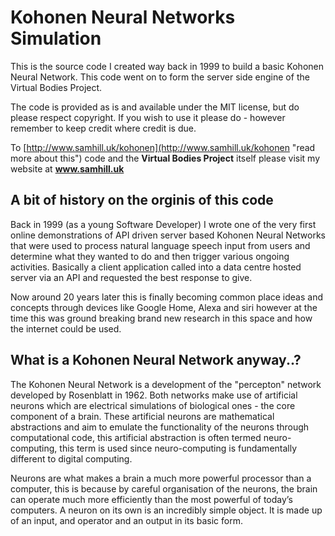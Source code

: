 # Kohonen Neural Networks Simulation

This is the source code I created way back in 1999 to build a basic Kohonen Neural Network. This code went on to form the server side engine of the Virtual Bodies Project.

The code is provided as is and available under the MIT license, but do please respect copyright. If you wish to use it please do - however remember to keep credit where credit is due.

To [http://www.samhill.uk/kohonen](http://www.samhill.uk/kohonen "read more about this") code and the **Virtual Bodies Project** itself please visit my website at **www.samhill.uk**

## A bit of history on the orginis of this code
Back in 1999 (as a young Software Developer) I wrote one of the very first online demonstrations of API driven server based Kohonen Neural Networks that were used to process natural language speech input from users and determine what they wanted to do and then trigger various ongoing activities. Basically a client application called into a data centre hosted server via an API and requested the best response to give.

Now around 20 years later this is finally becoming common place ideas and concepts through devices like Google Home, Alexa and siri however at the time this was ground breaking brand new research in this space and how the internet could be used. 

## What is a Kohonen Neural Network anyway..?
The Kohonen Neural Network is a development of the "percepton" network developed by Rosenblatt in 1962. Both networks make use of artificial neurons which are electrical simulations of biological ones - the core component of a brain. These artificial neurons are mathematical abstractions and aim to emulate the functionality of the neurons through computational code, this artificial abstraction is often termed neuro-computing, this term is used since neuro-computing is fundamentally different to digital computing.

Neurons are what makes a brain a much more powerful processor than a computer, this is because by careful organisation of the neurons, the brain can operate much more efficiently than the most powerful of today’s computers. A neuron on its own is an incredibly simple object. It is made up of an input, and operator and an output in its basic form. 
